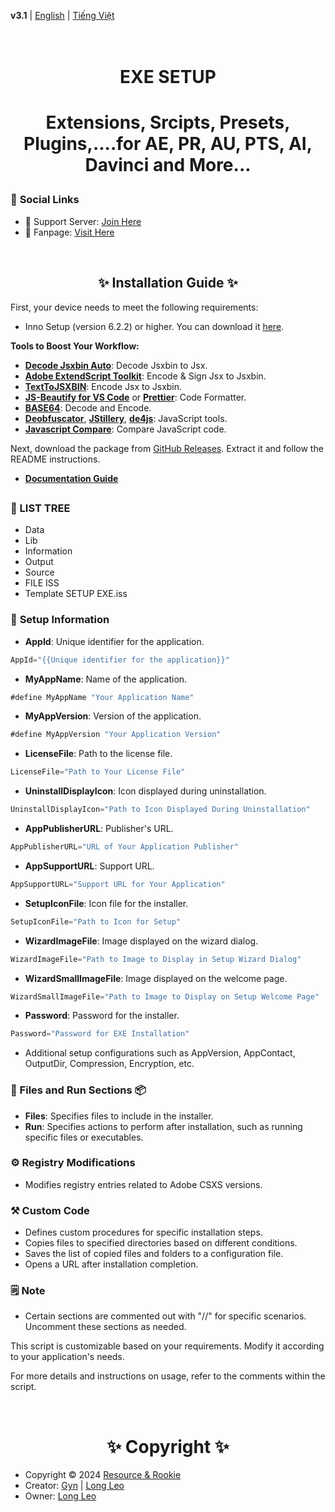 **v3.1** | [English](#) | [Tiếng Việt](./docs/REAME.vi-VN.md)

<h1 align="center">
  <br>
  EXE SETUP
  <br>
<h1>
<p align="center">Extensions, Srcipts, Presets, Plugins,....for AE, PR, AU, PTS, AI, Davinci and More...</p>

### 🔗 **Social Links**

- 🤝 Support Server: [Join Here](https://discord.gg/resource-rookie-r-1154264290535161876)
- 🐳 Fanpage: [Visit Here](https://www.facebook.com/ResourceRookie2023)

<br>

<h2 align="center">✨ Installation Guide ✨</h2>

First, your device needs to meet the following requirements:

- Inno Setup (version 6.2.2) or higher. You can download it [here](https://jrsoftware.org/download.php/is.exe).

**Tools to Boost Your Workflow:**
- **[Decode Jsxbin Auto](https://github.com/LongLeo287/Decode-Jsxbin-Auto)**: Decode Jsxbin to Jsx.
- **[Adobe ExtendScript Toolkit](https://github.com/LongLeo287/RR_EXE-Setup/blob/c8e6b5d058f19bccddc05f6246a657c65268f30f/Tools/Adobe%20Extend%20Script%20Toolkit)**: Encode & Sign Jsx to Jsxbin.
- **[TextToJSXBIN](https://marketplace.visualstudio.com/items?itemName=motionland.texttojsxbin#:~:text=Select%20created%20piece%20of%20code.&text=Or%20click%20Cmd%2BR%20on,original%20code%20will%20be%20commented.)**: Encode Jsx to Jsxbin.
- **[JS-Beautify for VS Code](https://marketplace.visualstudio.com/items?itemName=HookyQR.beautify)** or **[Prettier](https://prettier.io/docs/en/install)**: Code Formatter.
- **[BASE64](https://www.base64decode.org/)**: Decode and Encode.
- **[Deobfuscator](https://obf-io.deobfuscate.io/)**, **[JStillery](https://mindedsecurity.github.io/jstillery/)**, **[de4js](https://lelinhtinh.github.io/de4js/)**: JavaScript tools.
- **[Javascript Compare](https://onlinetextcompare.com/js)**: Compare JavaScript code.

Next, download the package from [GitHub Releases](https://github.com/LongLeo287/RR_EXE-Setup/releases). Extract it and follow the README instructions.

- **[Documentation Guide](./docs/Documentation.pdf)**


##

### 🌳 LIST TREE
- Data
- Lib
- Information
- Output
- Source
- FILE ISS
- Template SETUP EXE.iss


### 🚀 **Setup Information**

- **AppId**: Unique identifier for the application.
```js
AppId="{{Unique identifier for the application}}"
```

- **MyAppName**: Name of the application.
 ```js
 #define MyAppName "Your Application Name"
```

- **MyAppVersion**: Version of the application.
 ```js 
#define MyAppVersion "Your Application Version"
```

- **LicenseFile**: Path to the license file.
```js
LicenseFile="Path to Your License File"
```

- **UninstallDisplayIcon**: Icon displayed during uninstallation.
```js
UninstallDisplayIcon="Path to Icon Displayed During Uninstallation"
```

- **AppPublisherURL**: Publisher's URL.
```js
AppPublisherURL="URL of Your Application Publisher"
```
- **AppSupportURL**: Support URL.
```js
AppSupportURL="Support URL for Your Application"
```

- **SetupIconFile**: Icon file for the installer.
```js
SetupIconFile="Path to Icon for Setup"
```

- **WizardImageFile**: Image displayed on the wizard dialog.
```js
WizardImageFile="Path to Image to Display in Setup Wizard Dialog"
```

- **WizardSmallImageFile**: Image displayed on the welcome page.
```js
WizardSmallImageFile="Path to Image to Display on Setup Welcome Page"
```

- **Password**: Password for the installer.
```js
Password="Password for EXE Installation"
```

- Additional setup configurations such as AppVersion, AppContact, OutputDir, Compression, Encryption, etc.


### 📁 Files and Run Sections 📦

- **Files**: Specifies files to include in the installer.
- **Run**: Specifies actions to perform after installation, such as running specific files or executables.


### ⚙️ Registry Modifications

- Modifies registry entries related to Adobe CSXS versions.


### ⚒️ Custom Code

- Defines custom procedures for specific installation steps.
- Copies files to specified directories based on different conditions.
- Saves the list of copied files and folders to a configuration file.
- Opens a URL after installation completion.


### 🗒️ **Note**

- Certain sections are commented out with "//" for specific scenarios. Uncomment these sections as needed.

This script is customizable based on your requirements. Modify it according to your application's needs.

For more details and instructions on usage, refer to the comments within the script.

<br>

<h1 align="center"> ✨ Copyright ✨ </h1>

- Copyright © 2024 [Resource & Rookie](https://www.facebook.com/ResourceRookie2023)
- Creator: [Gyn](https://www.facebook.com/gyginee/) | [Long Leo](https://www.facebook.com/LongLeo97/)
- Owner: [Long Leo](https://www.facebook.com/LongLeo97/)

